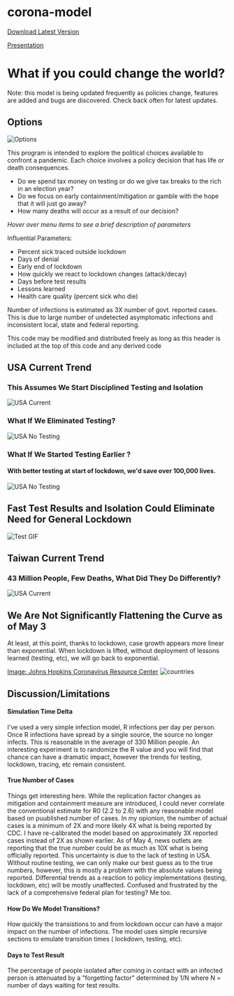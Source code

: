 # corona-model

[Download Latest Version](https://github.com/corona-python/corona-model/releases)

[Presentation](https://github.com/corona-python/corona-model/blob/master/corona.pdf)

# What if you could change the world?
Note: this model is being updated frequently as policies change, features are added and bugs are discovered. 
Check back often for latest updates.
## Options
![Options](https://raw.githubusercontent.com/wiki/corona-python/corona-model/images/options.PNG)

This program is intended to explore the political choices available to confront a pandemic.
Each choice involves a policy decision that has life or death consequences. 
- Do we spend tax money on testing or do we give tax breaks to the rich in an election year?
- Do we focus on early containment/mitigation or gamble with the hope that it will just go away?
- How many deaths will occur as a result of our decision?

_Hover over menu items to see a brief description of parameters_

Influential Parameters:
- Percent sick traced outside lockdown
- Days of denial
- Early end of lockdown
- How quickly we react to lockdown changes (attack/decay)
- Days before test results
- Lessons learned
- Health care quality (percent sick who die)

Number of infections is estimated as 3X number of govt. reported cases. This is due to large number of undetected asymptomatic infections and inconsistent local, state and federal reporting.

This code may be modified and distributed freely as long as this header is included at the top
of this code and any derived code

## USA Current Trend
### This Assumes We Start Disciplined Testing and Isolation
![USA Current](https://raw.githubusercontent.com/wiki/corona-python/corona-model/images/usa.png)

### What If We Eliminated Testing?
![USA No Testing](https://raw.githubusercontent.com/wiki/corona-python/corona-model/images/no_testing.png)

### What If We Started Testing Earlier ?
#### With better testing at start of lockdown, we'd save over 100,000 lives.
![USA No Testing](https://raw.githubusercontent.com/wiki/corona-python/corona-model/images/test_early.png)

## Fast Test Results and Isolation Could Eliminate Need for General Lockdown
![Test GIF](https://raw.githubusercontent.com/wiki/corona-python/corona-model/images/output_7y4R8d.gif)

## Taiwan Current Trend
### 43 Million People, Few Deaths, What Did They Do Differently?
![USA Current](https://raw.githubusercontent.com/wiki/corona-python/corona-model/images/taiwan_flat.png)
 
## We Are Not Significantly Flattening the Curve as of May 3
At least, at this point, thanks to lockdown, case growth appears more linear than exponential. When lockdown is lifted, without deployment of lessons learned (testing, etc), we will go back to exponential.

[Image: Johns Hopkins Coronavirus Resource Center](https://coronavirus.jhu.edu/data/cumulative-cases)
![countries](https://raw.githubusercontent.com/wiki/corona-python/corona-model/images/countries_may3.png)

## Discussion/Limitations
#### Simulation Time Delta
I've used a very simple infection model, R infections per day per person. Once R infections have spread by a single source, 
the source no longer infects. This is reasonable in the average of 330 Million people. An interesting experiment is to 
randomize the R value and you will find that chance can have a dramatic impact, however the trends for testing, 
lockdown, tracing, etc remain consistent.

#### True Number of Cases
Things get interesting here. While the replication factor changes as mitigation and containment measure are introduced, 
I could never correlate the conventional estimate for R0 (2.2 to 2.6) with any reasonable model based on puublished number of cases. 
In my opionion, the number of actual cases is a minimum of 2X and more likely 4X what is being reported by CDC. I have re-calibrated the model based on approximately 3X reported cases instead of 2X as shown earlier. As of May 4, news outlets are reporting that the true number could be as much as 10X what is being officially reported. This uncertainty is due to the lack of testing in USA. Without routine testing, we can only make our best guess as to the true numbers, however, this is mostly a problem with the absolute values being reported. Differential trends as a reaction to policy implementations (testing, lockdown, etc) will be mostly unaffected. Confused and frustrated by the lack of a comprehensive federal plan for testing? Me too.

#### How Do We Model Transitions?
How quickly the transistions to and from lockdown occur can have a major impact on the number of infections. The model uses simple recursive sections to emulate transition times ( lockdown, testing, etc).

#### Days to Test Result
The percentage of people isolated after coming in contact with an infected person is attenuated by a "forgetting factor" determined by 1/N where N = number of days waiting for test results. 



